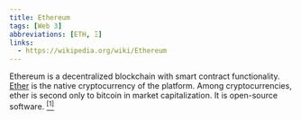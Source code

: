 ```yaml
---
title: Ethereum
tags: [Web 3]
abbreviations: [ETH, Ξ]
links:
  - https://wikipedia.org/wiki/Ethereum
---
```


Ethereum is a decentralized blockchain with smart contract functionality. [Ether](/definitions/ether) is the native cryptocurrency of the platform. Among cryptocurrencies, ether is second only to bitcoin in market capitalization. It is open-source software. [<sup>[1]</sup>]({{page.links[0]}})
